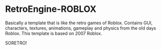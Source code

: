 # RetroEngine-ROBLOX
Basically a template that is like the retro games of Roblox.
Contains GUI, characters, textures, animations, gameplay and physics from the old days Roblox.
This template is based on 2007 Roblox.

SORETRO!
